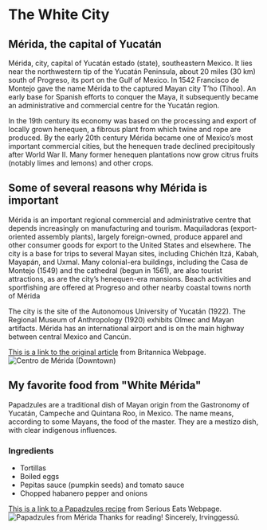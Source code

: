 <h1> The White City </h1>


<h2> Mérida, the capital of Yucatán </h2>

<p1> Mérida, city, capital of Yucatán estado (state), southeastern Mexico.
It lies near the northwestern tip of the Yucatán Peninsula, about 20 miles (30 km) south of Progreso, its port on the Gulf of Mexico.
In 1542 Francisco de Montejo gave the name Mérida to the captured Mayan city T’ho (Tihoo).
An early base for Spanish efforts to conquer the Maya, it subsequently became an administrative and commercial centre for the Yucatán region.
</p1>

<p2> In the 19th century its economy was based on the processing and export of locally grown henequen, a fibrous plant from which twine and rope are produced.
By the early 20th century Mérida became one of Mexico’s most important commercial cities, but the henequen trade declined precipitously after World War II.
Many former henequen plantations now grow citrus fruits (notably limes and lemons) and other crops.
</p2>


<h2> Some of several reasons why Mérida is important </h2>

<p3> Mérida is an important regional commercial and administrative centre that depends increasingly on manufacturing and tourism.
Maquiladoras (export-oriented assembly plants), largely foreign-owned, produce apparel and other consumer goods for export to the United States and elsewhere.
The city is a base for trips to several Mayan sites, including Chichén Itzá, Kabah, Mayapán, and Uxmal.
Many colonial-era buildings, including the Casa de Montejo (1549) and the cathedral (begun in 1561), are also tourist attractions,
as are the city’s henequen-era mansions. Beach activities and sportfishing are offered at Progreso and other nearby coastal towns north of Mérida
</p3>

<p4> The city is the site of the Autonomous University of Yucatán (1922). The Regional Museum of Anthropology (1920) exhibits Olmec and Mayan artifacts.
Mérida has an international airport and is on the main highway between central Mexico and Cancún.
</p4>


<p5>
<a href="https://www.britannica.com/place/Merida-Mexico"> This is a link to the original article</a> from Britannica Webpage.
</p5>

<p6>
<img src="https://en-yucatan.com.mx/fotos/merida/home/merida-yucatan.jpg" alt="Centro de Mérida (Downtown)">
</p6>


<h2> My favorite food from "White Mérida" </h2>

<p7> Papadzules are a traditional dish of Mayan origin from the Gastronomy of Yucatán, Campeche and Quintana Roo, in Mexico.
The name means, according to some Mayans, the food of the master. They are a mestizo dish, with clear indigenous influences.
</p7>

<h3> Ingredients </h3>

<ul>
    <li>Tortillas</li>
    <li>Boiled eggs</li>
    <li>Pepitas sauce (pumpkin seeds) and tomato sauce</li>
    <li>Chopped habanero pepper and onions</li>
</ul>

<p8>
<a href="https://www.seriouseats.com/papadzules-from-yucatan"> This is a link to a Papadzules recipe</a> from Serious Eats Webpage.
</p8>

<p9>
<img src="https://media-cdn.tripadvisor.com/media/photo-s/0d/c1/25/f6/papadzules-exotico-platillo.jpg" alt="Papadzules from Mérida">
</p9>


<p10>
Thanks for reading!
Sincerely, Irvinggessú.
</p10>
